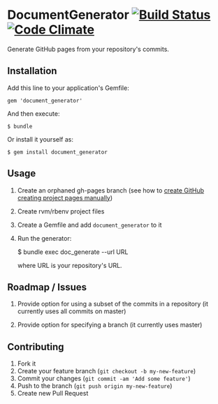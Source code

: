 # DocumentGenerator [![Build Status](https://travis-ci.org/stevenhallen/document_generator.png)](https://travis-ci.org/stevenhallen/document_generator) [![Code Climate](https://codeclimate.com/github/stevenhallen/document_generator.png)](https://codeclimate.com/github/stevenhallen/document_generator)

Generate GitHub pages from your repository's commits.

## Installation

Add this line to your application's Gemfile:

    gem 'document_generator'

And then execute:

    $ bundle

Or install it yourself as:

    $ gem install document_generator

## Usage

1.  Create an orphaned gh-pages branch (see how to [create GitHub creating project pages manually](https://help.github.com/articles/creating-project-pages-manually))

2.  Create rvm/rbenv project files

3.  Create a Gemfile and add `document_generator` to it

4.  Run the generator:

      $ bundle exec doc_generate --url URL

    where URL is your repository's URL.

## Roadmap / Issues

1.  Provide option for using a subset of the commits in a repository (it
    currently uses all commits on master)

2.  Provide option for specifying a branch (it currently uses master)

## Contributing

1. Fork it
2. Create your feature branch (`git checkout -b my-new-feature`)
3. Commit your changes (`git commit -am 'Add some feature'`)
4. Push to the branch (`git push origin my-new-feature`)
5. Create new Pull Request
